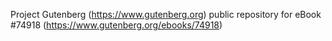 Project Gutenberg (https://www.gutenberg.org) public repository for
eBook #74918 (https://www.gutenberg.org/ebooks/74918)
